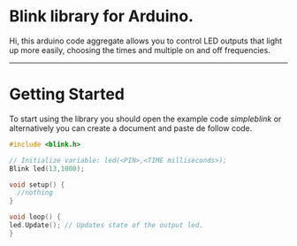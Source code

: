 Blink library for Arduino.
===================

Hi, this arduino code aggregate allows you to control LED outputs that light up more easily, choosing the times and multiple on and off frequencies.

----------

Getting Started
===============
<i class="icon-file"></i> To start using the library you should open the example code *simpleblink* or alternatively you can
create a document and paste de follow code.

```c++
#include <blink.h>

// Initialize variable: led(<PIN>,<TIME milliseconds>);
Blink led(13,1000);

void setup() {
  //nothing
}

void loop() {
led.Update(); // Updates state of the output led.
}

```

